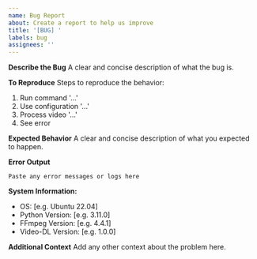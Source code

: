 ```yaml
---
name: Bug Report
about: Create a report to help us improve
title: '[BUG] '
labels: bug
assignees: ''
---
```


**Describe the Bug**
A clear and concise description of what the bug is.

**To Reproduce**
Steps to reproduce the behavior:
1. Run command '...'
2. Use configuration '...'
3. Process video '...'
4. See error

**Expected Behavior**
A clear and concise description of what you expected to happen.

**Error Output**
```
Paste any error messages or logs here
```

**System Information:**
 - OS: [e.g. Ubuntu 22.04]
 - Python Version: [e.g. 3.11.0]
 - FFmpeg Version: [e.g. 4.4.1]
 - Video-DL Version: [e.g. 1.0.0]

**Additional Context**
Add any other context about the problem here.